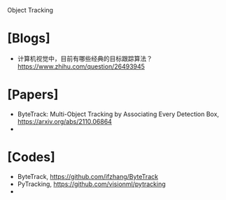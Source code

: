 Object Tracking



# [Blogs]
+ 计算机视觉中，目前有哪些经典的目标跟踪算法？https://www.zhihu.com/question/26493945


# [Papers]
+ ByteTrack: Multi-Object Tracking by Associating Every Detection Box, https://arxiv.org/abs/2110.06864
+ 


# [Codes]
+ ByteTrack, https://github.com/ifzhang/ByteTrack
+ PyTracking, https://github.com/visionml/pytracking
+ 
